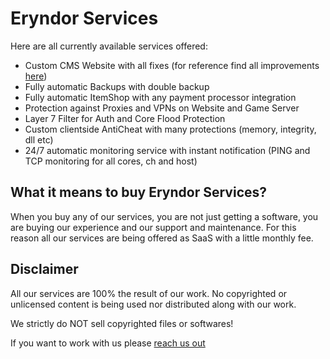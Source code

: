 
# Eryndor Services

Here are all currently available services offered:




- Custom CMS Website with all fixes (for reference find all improvements [here](https://eryndorwork.github.io/home/))
- Fully automatic Backups with double backup
- Fully automatic ItemShop with any payment processor integration
- Protection against Proxies and VPNs on Website and Game Server
- Layer 7 Filter for Auth and Core Flood Protection
- Custom clientside AntiCheat with many protections (memory, integrity, dll etc)
- 24/7 automatic monitoring service with instant notification (PING and TCP monitoring for all cores, ch and host)

## What it means to buy Eryndor Services?

When you buy any of our services, you are not just getting a software, you are buying our experience and our support and maintenance. For this reason all our services are being offered as SaaS with a little monthly fee.


## Disclaimer

All our services are 100% the result of our work. No copyrighted or unlicensed content is being used nor distributed along with our work.

We strictly do NOT sell copyrighted files or softwares!

If you want to work with us please [reach us out](https://eryndorwork.github.io/home/)

